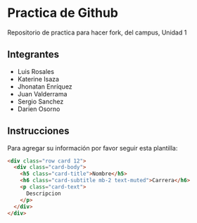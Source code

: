 # Practica de Github

Repositorio de practica para hacer fork, del campus, Unidad 1

## Integrantes
- Luis Rosales
- Katerine Isaza
- Jhonatan Enríquez
- Juan Valderrama
- Sergio Sanchez
- Darien Osorno

## Instrucciones
Para agregar su información por favor seguir esta plantilla:

```html
<div class="row card 12">
  <div class="card-body">
    <h5 class="card-title">Nombre</h5>
    <h6 class="card-subtitle mb-2 text-muted">Carrera</h6>
    <p class="card-text">
      Descripcion
    </p>
  </div>
</div>
```